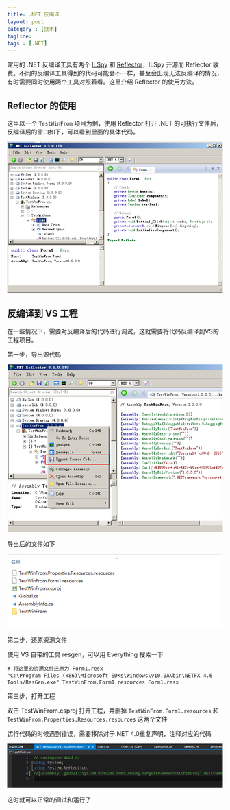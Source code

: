 ```yaml
---
title: .NET 反编译
layout: post
category : [技术]
tagline: 
tags : [.NET]
---
```


常用的 .NET 反编译工具有两个 [ILSpy](http://ilspy.net/) 和 [Reflector](http://www.red-gate.com/products/dotnet-development/reflector/)，ILSpy 开源而 Reflector 收费。不同的反编译工具得到的代码可能会不一样，甚至会出现无法反编译的情况，有时需要同时使用两个工具对照着看。这里介绍 Reflector 的使用方法。

## Reflector 的使用

这里以一个 `TestWinFrom` 项目为例，使用 Reflector 打开 .NET 的可执行文件后，反编译后的窗口如下，可以看到里面的具体代码。

![](/uploads/post_img/2016/09/dot_net_1.png "")

## 反编译到 VS 工程

在一些情况下，需要对反编译后的代码进行调试，这就需要将代码反编译到VS的工程项目。

第一步，导出源代码

![](/uploads/post_img/2016/09/dot_net_2.png "")

导出后的文件如下

![](/uploads/post_img/2016/09/dot_net_3.png "")

第二步，还原资源文件

使用 VS 自带的工具 resgen，可以用 Everything 搜索一下

```
# 将这里的资源文件还原为 Form1.resx
"C:\Program Files (x86)\Microsoft SDKs\Windows\v10.0A\bin\NETFX 4.6 Tools/ResGen.exe" TestWinFrom.Form1.resources Form1.resx
```

第三步，打开工程

双击 TestWinFrom.csproj 打开工程，并删掉 `TestWinFrom.Form1.resources` 和 `TestWinFrom.Properties.Resources.resources` 这两个文件

运行代码的时候遇到错误，需要移除对于.NET 4.0重复声明，注释对应的代码

![](/uploads/post_img/2016/09/dot_net_4.png "")

这时就可以正常的调试和运行了

